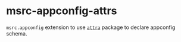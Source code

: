 # msrc-appconfig-attrs

`msrc.appconfig` extension to use [`attra`](https://www.attrs.org/en/stable/) package to declare appconfig schema. 